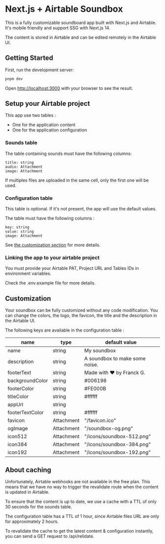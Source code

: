 # Next.js + Airtable Soundbox

This is a fully customizable soundboard app built with Next.js and Airtable. 
It's mobile friendly and support SSG with Next.js 14.

The content is stored in Airtable and can be edited remotely in the Airtable UI.

## Getting Started

First, run the development server:

```bash
pnpm dev
```

Open [http://localhost:3000](http://localhost:3000) with your browser to see the result.

## Setup your Airtable project

This app use two tables :

- One for the application content
- One for the application configuration

### Sounds table

The table containing sounds must have the following columns:

```
title: string
audio: Attachment
image: Attachment
```

If multiples files are uploaded in the same cell, only the first one will be used.

### Configuration table

This table is optional. If it's not present, the app will use the default values.

The table must have the following columns :

```
key: string
value: string
image: Attachment
```

See [the customization section](#customization) for more details.

### Linking the app to your airtable project

You must provide your Airtable PAT, Project URL and Tables IDs in environment variables.

Check the .env.example file for more details.

## Customization

Your soundbox can be fully customized without any code modification. 
You can change the colors, the logo, the favicon, the title and the description in the Airtable UI.

The following keys are available in the configuration table :

| name           | type       | default value                   |
|----------------|------------|---------------------------------|
| name           | string     | My soundbox                     |
| description    | string     | A soundbox to make some noise.  |
| footerText     | string     | Made with ❤️ by Franck G.        |
| backgroundColor| string     | #006198                         |
| footerColor    | string     | #FE000B                         |
| titleColor     | string     | #ffffff                         |
| appUrl         | string     |                                 |
| footerTextColor| string     | #ffffff                         |
| favicon        | Attachment | "/favicon.ico"                  |
| ogImage        | Attachment | "/soundbox-og.png"              |
| icon512        | Attachment | "/icons/soundbox-512.png"       |
| icon384        | Attachment | "/icons/soundbox-384.png"       |
| icon192        | Attachment | "/icons/soundbox-192.png"       |


## About caching

Unfortunately, Airtable webhooks are not available in the free plan. This means that we have no way to trigger the revalidate route when the content is updated in Airtable.

To ensure that the content is up to date, we use a cache with a TTL of only 30 seconds for the sounds table.

The configuration table has a TTL of 1 hour, since Airtable files URL are only for approximately 2 hours.

To revalidate the cache to get the latest content & configuration instantly, you can send a GET request to <your app url>/api/relidate.
